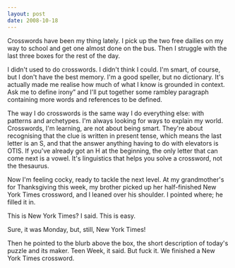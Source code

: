 ```yaml
---
layout: post
date: 2008-10-18
--- 
```


Crosswords have been my thing lately. I pick up the two free dailies on my way to school and get one almost done on the bus. Then I struggle with the last three boxes for the rest of the day.

I didn't used to do crosswords. I didn't think I could. I'm smart, of course, but I don't have the best memory. I'm a good speller, but no dictionary. It's actually made me realise how much of what I know is grounded in context. Ask me to define irony” and I'll put together some rambley paragraph containing more words and references to be defined.

The way I do crosswords is the same way I do everything else: with patterns and archetypes. I'm always looking for ways to explain my world. Crosswords, I'm learning, are not about being smart. They're about recognising that the clue is written in present tense, which means the last letter is an S, and that the answer anything having to do with elevators is OTIS. If you've already got an H at the beginning, the only letter that can come next is a vowel. It's linguistics that helps you solve a crossword, not the thesaurus.

Now I'm feeling cocky, ready to tackle the next level. At my grandmother's for Thanksgiving this week, my brother picked up her half-finished New York Times crossword, and I leaned over his shoulder. I pointed where; he filled it in. 

This is New York Times? I said. This is easy.

Sure, it was Monday, but, still, New York Times! 

Then he pointed to the blurb above the box, the short description of today's puzzle and its maker. Teen Week, it said. But fuck it. We finished a New York Times crossword.
